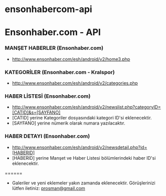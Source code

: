 # ensonhabercom-api
Ensonhaber.com - API
======

### MANŞET HABERLER (Ensonhaber.com)
- http://www.ensonhaber.com/esh/android/v2/home3.php

### KATEGORİLER (Ensonhaber.com - Kralspor)
- http://www.ensonhaber.com/esh/android/v2/categories.php

### HABER LİSTESİ (Ensonhaber.com)
- http://www.ensonhaber.com/esh/android/v2/newslist.php?categoryID=[CATID]&s=[SAYFANO]
- [CATID] yerine Kategoriler dosyasındaki kategori ID'si eklenecektir.
- [SAYFANO] yerine nümerik olarak numara yazılacaktır.

### HABER DETAYI (Ensonhaber.com)
- http://www.ensonhaber.com/esh/android/v2/newsdetail.php?id=[HABERID]
- [HABERID] yerine Manşet ve Haber Listesi bölümlerindeki haber ID'si eklenecektir.

======
* Galeriler ve yeni eklemeler yakın zamanda eklenecektir. Görüşlerinizi lütfen iletiniz: prosman@gmail.com
